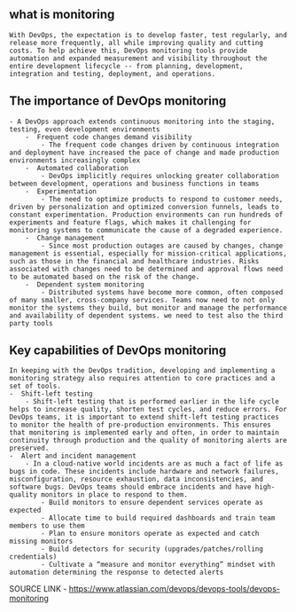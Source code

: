 ## what is monitoring
    With DevOps, the expectation is to develop faster, test regularly, and release more frequently, all while improving quality and cutting costs. To help achieve this, DevOps monitoring tools provide automation and expanded measurement and visibility throughout the entire development lifecycle -- from planning, development, integration and testing, deployment, and operations.

##  The importance of DevOps monitoring 
    - A DevOps approach extends continuous monitoring into the staging, testing, even development environments
        -  Frequent code changes demand visibility 
            - The frequent code changes driven by continuous integration and deployment have increased the pace of change and made production environments increasingly complex
        -  Automated collaboration 
            - DevOps implicitly requires unlocking greater collaboration between development, operations and business functions in teams
        -  Experimentation 
            - The need to optimize products to respond to customer needs, driven by personalization and optimized conversion funnels, leads to constant experimentation. Production environments can run hundreds of experiments and feature flags, which makes it challenging for monitoring systems to communicate the cause of a degraded experience.
        -  Change management 
            - Since most production outages are caused by changes, change management is essential, especially for mission-critical applications, such as those in the financial and healthcare industries. Risks associated with changes need to be determined and approval flows need to be automated based on the risk of the change.
        -  Dependent system monitoring 
            - Distributed systems have become more common, often composed of many smaller, cross-company services. Teams now need to not only monitor the systems they build, but monitor and manage the performance and availability of dependent systems. we need to test also the third party tools

##  Key capabilities of DevOps monitoring 
    In keeping with the DevOps tradition, developing and implementing a monitoring strategy also requires attention to core practices and a set of tools.
    -  Shift-left testing 
        - Shift-left testing that is performed earlier in the life cycle helps to increase quality, shorten test cycles, and reduce errors. For DevOps teams, it is important to extend shift-left testing practices to monitor the health of pre-production environments. This ensures that monitoring is implemented early and often, in order to maintain continuity through production and the quality of monitoring alerts are preserved. 
    -  Alert and incident management 
        - In a cloud-native world incidents are as much a fact of life as bugs in code. These incidents include hardware and network failures, misconfiguration, resource exhaustion, data inconsistencies, and software bugs. DevOps teams should embrace incidents and have high-quality monitors in place to respond to them.
            - Build monitors to ensure dependent services operate as expected
            - Allocate time to build required dashboards and train team members to use them
            - Plan to ensure monitors operate as expected and catch missing monitors
            - Build detectors for security (upgrades/patches/rolling credentials)
            - Cultivate a “measure and monitor everything” mindset with automation determining the response to detected alerts

SOURCE LINK - https://www.atlassian.com/devops/devops-tools/devops-monitoring
